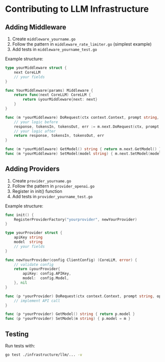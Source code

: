 # Contributing to LLM Infrastructure

## Adding Middleware

1. Create `middleware_yourname.go`
2. Follow the pattern in `middleware_rate_limiter.go` (simplest example)
3. Add tests in `middleware_yourname_test.go`

Example structure:
```go
type yourMiddleware struct {
    next CoreLLM
    // your fields
}

func YourMiddleware(params) Middleware {
    return func(next CoreLLM) CoreLLM {
        return &yourMiddleware{next: next}
    }
}

func (m *yourMiddleware) DoRequest(ctx context.Context, prompt string, opts map[string]any) (string, int, int, error) {
    // your logic before
    response, tokensIn, tokensOut, err := m.next.DoRequest(ctx, prompt, opts)
    // your logic after
    return response, tokensIn, tokensOut, err
}

func (m *yourMiddleware) GetModel() string { return m.next.GetModel() }
func (m *yourMiddleware) SetModel(model string) { m.next.SetModel(model) }
```

## Adding Providers

1. Create `provider_yourname.go`
2. Follow the pattern in `provider_openai.go`
3. Register in init() function
4. Add tests in `provider_yourname_test.go`

Example structure:
```go
func init() {
    RegisterProviderFactory("yourprovider", newYourProvider)
}

type yourProvider struct {
    apiKey string
    model  string
    // your fields
}

func newYourProvider(config ClientConfig) (CoreLLM, error) {
    // validate config
    return &yourProvider{
        apiKey: config.APIKey,
        model:  config.Model,
    }, nil
}

func (p *yourProvider) DoRequest(ctx context.Context, prompt string, opts map[string]any) (string, int, int, error) {
    // implement API call
}

func (p *yourProvider) GetModel() string { return p.model }
func (p *yourProvider) SetModel(m string) { p.model = m }
```

## Testing

Run tests with:
```bash
go test ./infrastructure/llm/... -v
```
